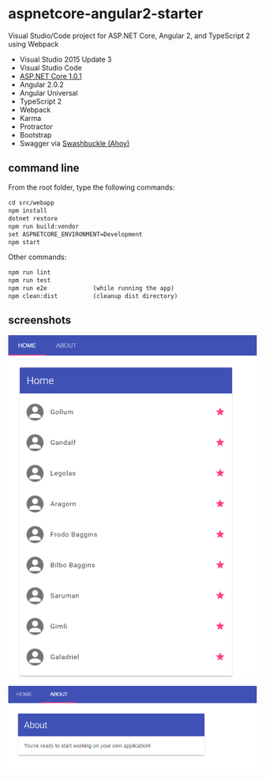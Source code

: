 # aspnetcore-angular2-starter

Visual Studio/Code project for ASP.NET Core, Angular 2, and TypeScript 2 using Webpack

* Visual Studio 2015 Update 3
* Visual Studio Code
* [ASP.NET Core 1.0.1](https://www.microsoft.com/net/core)
* Angular 2.0.2
* Angular Universal
* TypeScript 2
* Webpack
* Karma
* Protractor
* Bootstrap
* Swagger via [Swashbuckle (Ahoy)](https://github.com/domaindrivendev/Ahoy)

## command line

From the root folder, type the following commands:

```
cd src/webapp
npm install
dotnet restore
npm run build:vendor
set ASPNETCORE_ENVIRONMENT=Development
npm start
```

Other commands:

```
npm run lint
npm run test
npm run e2e             (while running the app)
npm clean:dist          (cleanup dist directory)
```

## screenshots

![Home](https://raw.githubusercontent.com/sgbj/aspnetcore-angular2-starter/master/screenshots/home.png)

![About](https://raw.githubusercontent.com/sgbj/aspnetcore-angular2-starter/master/screenshots/about.png)
